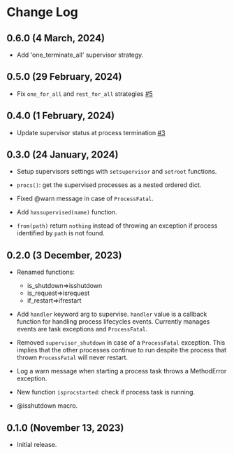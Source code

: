 # Change Log

## 0.6.0 (4 March, 2024)

- Add 'one_terminate_all' supervisor strategy.

## 0.5.0 (29 February, 2024)

- Fix `one_for_all` and `rest_for_all` strategies [#5](https://github.com/cardo-org/Visor.jl/issues/5)

## 0.4.0 (1 February, 2024)

- Update supervisor status at process termination [#3](https://github.com/cardo-org/Visor.jl/issues/3)

## 0.3.0 (24 January, 2024)

- Setup supervisors settings with `setsupervisor` and `setroot` functions.

- `procs()`: get the supervised processes as a nested ordered dict.

- Fixed @warn message in case of `ProcessFatal`.

- Add `hassupervised(name)` function.

- `from(path)` return `nothing` instead of throwing an exception if process identified by `path` is not found.  

## 0.2.0 (3 December, 2023)

- Renamed functions:
  - is_shutdown=>isshutdown
  - is_request=>isrequest
  - if_restart=>ifrestart

- Add `handler` keyword arg to supervise. `handler` value is a callback function for handling process lifecycles events. Currently manages events are task exceptions and `ProcessFatal`.
  
- Removed `supervisor_shutdown` in case of a `ProcessFatal` exception. This implies that the other processes continue to run despite the process that thrown `ProcessFatal` will never restart.

- Log a warn message when starting a process task throws a MethodError exception.

- New function `isprocstarted`: check if process task is running.
  
- @isshutdown macro.

## 0.1.0 (November 13, 2023)

- Initial release.